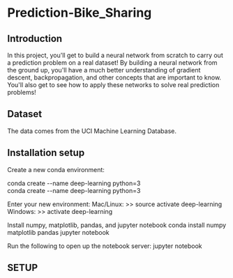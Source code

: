 # Prediction-Bike_Sharing
## Introduction
In this project, you'll get to build a neural network from scratch to carry out a prediction problem on a real dataset! By building a neural network from the ground up, you'll have a much better understanding of gradient descent, backpropagation, and other concepts that are important to know. You'll also get to see how to apply these networks to solve real prediction problems!

## Dataset
 The data comes from the UCI Machine Learning Database.
 
## Installation setup
Create a new conda environment:
<div class="box-shadow p-3">
  conda create --name deep-learning python=3

</div>
conda create --name deep-learning python=3



Enter your new environment:
Mac/Linux: >> source activate deep-learning
Windows: >> activate deep-learning

Install numpy, matplotlib, pandas, and jupyter notebook
conda install numpy matplotlib pandas jupyter notebook

Run the following to open up the notebook server:
jupyter notebook



## SETUP


